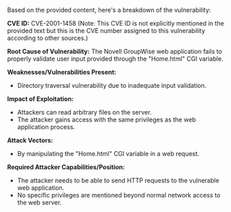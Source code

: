 Based on the provided content, here's a breakdown of the vulnerability:

**CVE ID:** CVE-2001-1458 (Note: This CVE ID is not explicitly mentioned in the provided text but this is the CVE number assigned to this vulnerability according to other sources.)

**Root Cause of Vulnerability:**
The Novell GroupWise web application fails to properly validate user input provided through the "Home.html" CGI variable.

**Weaknesses/Vulnerabilities Present:**
- Directory traversal vulnerability due to inadequate input validation.

**Impact of Exploitation:**
- Attackers can read arbitrary files on the server.
- The attacker gains access with the same privileges as the web application process.

**Attack Vectors:**
- By manipulating the "Home.html" CGI variable in a web request.

**Required Attacker Capabilities/Position:**
- The attacker needs to be able to send HTTP requests to the vulnerable web application.
- No specific privileges are mentioned beyond normal network access to the web server.